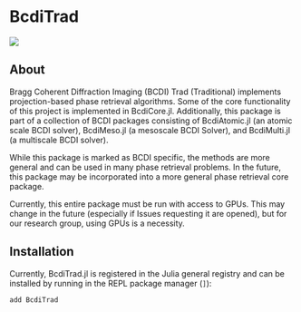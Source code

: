 # BcdiTrad

<!-- [![Build Status](https://github.com/jmeziere/BcdiTrad.jl/actions/workflows/CI.yml/badge.svg?branch=main)](https://github.com/jmeziere/BcdiTrad.jl/actions/workflows/CI.yml?query=branch%3Amain) -->
[![](https://img.shields.io/badge/docs-dev-blue.svg)](https://byu-cxi.github.io/BcdiTrad.jl/dev)

## About

Bragg Coherent Diffraction Imaging (BCDI) Trad (Traditional) implements projection-based phase retrieval algorithms. Some of the core functionality of this project is implemented in BcdiCore.jl. Additionally, this package is part of a collection of BCDI packages consisting of BcdiAtomic.jl (an atomic scale BCDI solver), BcdiMeso.jl (a mesoscale BCDI Solver), and BcdiMulti.jl (a multiscale BCDI solver).

While this package is marked as BCDI specific, the methods are more general and can be used in many phase retrieval problems. In the future, this package may be incorporated into a more general phase retrieval core package.

Currently, this entire package must be run with access to GPUs. This may change in the future (especially if Issues requesting it are opened), but for our research group, using GPUs is a necessity.

## Installation

Currently, BcdiTrad.jl is registered in the Julia general registry and can be installed by running in the REPL package manager (```]```):

```
add BcdiTrad
```
